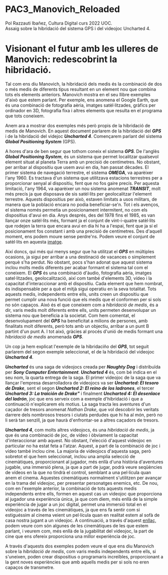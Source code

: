 # PAC3_Manovich_Reloaded
Pol Razzauti Ibañez, Cultura Digital curs 2022 UOC.  
Assaig sobre la hibridació del sistema GPS i del videojoc Uncharted 4.  
  
# Visionant el futur amb les ulleres de Manovich: redescobrint la hibridació.  
  
Tal com ens diu Manovich, la hibridació dels medis és la combinació de dos o més medis de diferents tipus resultant en un element nou que combina tots els elements anteriors. Manovich mostra en el seu llibre exemples d'això que estem parlant. Per exemple, ens anomena el Google Earth, que és una combinació de fotografia aèria, imatges satèl·litzades, gràfics per ordinador en 3D, fotografia fixa i altres elements que resulta en el programa que tots coneixem.  

Anem ara a mostrar dos exemples més però propis de la hibridació de medis de Manovich. En aquest document parlarem de la hibridació del ***GPS*** i de la hibridació del videjoc ***Uncharted 4***. Començarem parlant del sistema ***Global Positioning System*** (GPS).

A hores d'ara de ben segur que tothom coneix el sistema ***GPS***. De l'anglès ***Global Positioning System***, és un sistema que permet localitzar qualsevol element situat al planeta Terra amb un precisió de centímetres. No obstant, per arribar al dispositiu que usem avui en dia, han passat dècades. El primer sistema de navegació terrestre, el sistema ***OMEGA***, va aparèixer l'any 1960. Es tractava d'un sistema que utilitzava estacions terrestres per a proporcionar senyal al dispositiu, fent que no fos gaire precís. Per aquesta limitació, l'any 1964, va aparèixer un nou sistema anomenat ***TRANSIT***, molt més precís ja que disposava de sis satèl·lits per geolocalitzar l'element terrestre. Aquests dispositius per això, estaven limitats a usos militars, de manera que la població encara no podia beneficiar-se'n. Tot i els avenços, el sistema només permetia un posicionament intermitent, no com els dispositius d'avui en dia. Anys després, des del 1978 fins el 1985, es van llançar onze satèl·lits més, formant ja el conjunt de vint-i-quatre satèl·lits que rodejen la terra que encara avui en dia hi ha a l'espai, fent que ja sí el posicionament fos constant i amb una precisió de centímetres. Des d'aquell moment, ens podem moure sense perdre'ns. Podem veure el conjunt de satèl·lits en aquesta [imatge](https://www.gps.gov/multimedia/images/constellation.jpg).

Així doncs, qui més qui menys segur que ha utilitzat el ***GPS*** en múltiples ocasions, ja sigui per arribar a una destinació de vacances o simplement perquè s'ha perdut. No obstant, pocs s'han adonat que aquest sistema inclou molts medis diferents per acabar formant el sistema tal com el coneixem. El ***GPS*** és una combinació d'àudio, fotografia aèria, imatges satel·litzades, geolocalització, així com també d'elements 3D, vídeo i la capacitat d'interaccionar amb el dispositiu. Cada element que hem nombrat, és indispensable per a què el mitjà sigui operatiu en la seva totalitat. Tots aquests medis, independents entre ells, units creen un dispositiu que permet cumplir una nova funció que els medis que el conformen per si sols no són capaços. Aixó és el que coneixem com a *hibridació de medis*, és a dir, varis medis molt diferents entre ells, units permeten desenvolupar un sistema nou que beneficia a la societat. Com hem comentat, el desenvolupament del ***GPS*** ha beneficitat a milions de persones, amb finalitats molt diferents, però tots amb un objectiu, arribar a un punt B partint d'un punt A. I tot aixó, gràcies al procés d'unió de medis formant una *hibridació de medis* anomenada ***GPS***.

Un cop ja hem explicat l'exemple de la hibridaciño del ***GPS***, tot seguit parlarem del segon exemple seleccionat, el de la hibridació del videojoc ***Uncharted 4***.

***Uncharted*** és una saga de videojocs creada per ***Naughty Dog*** i distribuïda per ***Sony Computer Entertainment***. ***Uncharted 4*** és, com bé indica en el seu nom, la quarta entrega de la saga. El primer videojoc de la saga que va llançar l'empresa desarrolladora de videojocs va ser ***Uncharted: El tesoro de Drake***, sent el segon ***Uncharted 2: El reino de los ladrones***, el tercer ***Uncharted 3: La traición de Drake"*** i finalment ***Uncharted 4: El desenlace del ladrón***, joc que ens serveix com a exemple d'hibridació i que a continuació n'explicarem els motius. La saga tracta les aventures d'un caçador de tresors anomenat *Nathan Drake*, que vol descobrir les veritats darrere dels nombrosos tresors i ciutats perdudes que hi ha al món, però no li serà tan senzill, ja que haurà d'enfrontar-se a altres caçadors de tresors.

***Uncharted 4***, com molts altres videojocs, és una *hibridació de medis*, ja que és una combinació de joc, de vídeo i òbviament la capacitat d'interaccionar amb aquest. No obstant, l'elecció d'aquest videojoc en particular no ha estat feta a l'atzar. Aquest, a part de la combinació de joc i vídeo també inclou cine. La majoria de videojocs d'aquesta saga, però sobretot el que hem seleccionat, inclou una amplia selecció de cinemàtiques, proporcionant al jugador, més enllà d'una història d'aventures jugable, una immersió plena, ja que a part de jugar, podrà veure seqüències de vídeos en la que no tindrà el control, semblant a una pel·lícula quan anem el cinema. Aquestes cinemàtiques normalment s'utilitzen per avançar en la trama del videojoc, per presentar personatges enemics, etc. De nou, com en l'exemple anterior, la combinació de tots aquests medis independents entre ells, formen en aquest cas un videojoc que proporciona al jugador una experiència única, ja que com diem, més enllà de la simple experiència de jugar a un joc digital, permet una immersió total en el videojoc a través de les cinemàtiques, ja que ens fa sentir com si estiguéssim al cinema veient un pel·lícula quan en realitat estem al sofà de casa nostra jugant a un videojoc. A continuació, a través d'aquest [enllaç](https://www.youtube.com/watch?v=34GJ9ZMAKqA&ab_channel=PlayStationEspa%C3%B1a), podem veure com són algunes de les cinemàtiques de les que estem parlant, i veurem com, més enllà de la jugabilitat del videojoc, la part de cine que ens ofereix proporciona una millor experiència de joc.

A través d'aquests dos exemples podem veure el que ens diu Manovich sobre la *hibridació de medis*, com varis medis independents entre ells, si s'uneixen, poden crear dispositius o programaris increïbles, proporcionant a la gent noves experiències que amb aquells medis per si sols no eren capaços de transmetre.
